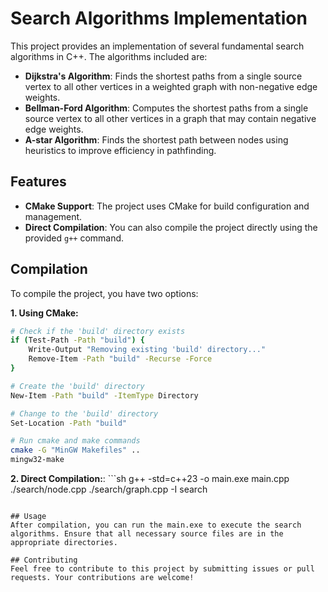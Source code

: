 # Search Algorithms Implementation

This project provides an implementation of several fundamental search algorithms in C++. The algorithms included are:

- **Dijkstra's Algorithm**: Finds the shortest paths from a single source vertex to all other vertices in a weighted graph with non-negative edge weights.
- **Bellman-Ford Algorithm**: Computes the shortest paths from a single source vertex to all other vertices in a graph that may contain negative edge weights.
- **A-star Algorithm**: Finds the shortest path between nodes using heuristics to improve efficiency in pathfinding.

## Features

- **CMake Support**: The project uses CMake for build configuration and management.
- **Direct Compilation**: You can also compile the project directly using the provided `g++` command.

## Compilation

To compile the project, you have two options:

**1. Using CMake:**

   ```sh
   # Check if the 'build' directory exists
   if (Test-Path -Path "build") {
       Write-Output "Removing existing 'build' directory..."
       Remove-Item -Path "build" -Recurse -Force
   }
   
   # Create the 'build' directory
   New-Item -Path "build" -ItemType Directory
   
   # Change to the 'build' directory
   Set-Location -Path "build"
   
   # Run cmake and make commands
   cmake -G "MinGW Makefiles" ..
   mingw32-make
   ```

**2. Direct Compilation:**:
    ```sh
     g++ -std=c++23 -o main.exe main.cpp ./search/node.cpp ./search/graph.cpp -I search
   ```
    
## Usage
After compilation, you can run the main.exe to execute the search algorithms. Ensure that all necessary source files are in the appropriate directories.

## Contributing
Feel free to contribute to this project by submitting issues or pull requests. Your contributions are welcome!

